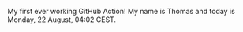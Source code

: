 My first ever working GitHub Action!
My name is Thomas and today is Monday, 22 August, 04:02 CEST. 
